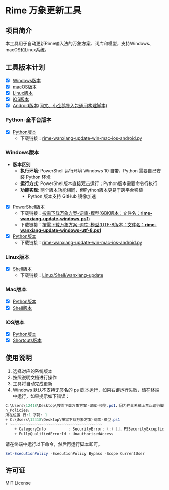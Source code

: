 # Rime 万象更新工具

## 项目简介

本工具用于自动更新Rime输入法的万象方案、词库和模型，支持Windows、macOS和Linux系统。

## 工具版本计划

- [x] [Windows版本](./Windows/README.md)
- [x] [macOS版本](./Mac/README.md)
- [x] [Linux版本](./Linux/README.md)
- [x] [iOS版本](./iOS/README.md)
- [x] [Android版本(同文、小企鹅导入包通用构建脚本)](./Android/README.MD)

### Python-全平台版本

- [x] [Python版本](./Python-全平台版本/README.md)
  - 下载链接：[rime-wanxiang-update-win-mac-ios-android.py](https://github.com/expoli/rime-wanxiang-update-tools/releases/latest/download/rime-wanxiang-update-win-mac-ios-android.py)

### Windows版本

- **版本区别**
  - **执行环境**: PowerShell 运行环境 Windows 10 自带，Python 需要自己安装 Python 环境
  - **运行方式**: PowerShell版本直接双击运行；Python版本需要命令行执行
  - **功能实现**: 两个版本功能相同，但Python版本更易于跨平台移植
    - Python 版本支持 GitHub 镜像加速

- [x] [PowerShell版本](./Windows/PowerShell/README.md)
  - 下载链接：[按需下载万象方案-词库-模型(GBK版本：文件名：**rime-wanxiang-update-windows.ps1**)](https://github.com/expoli/rime-wanxiang-update-tools/releases/latest/download/rime-wanxiang-update-windows.ps1)
  - 下载链接：[按需下载万象方案-词库-模型(UTF-8版本：文件名：**rime-wanxiang-update-windows-utf-8.ps1**](https://github.com/expoli/rime-wanxiang-update-tools/releases/latest/download/rime-wanxiang-update-windows-utf-8.ps1)
- [x] [Python版本](./Python-全平台版本/README.md)
  - 下载链接：[rime-wanxiang-update-win-mac-ios-android.py](https://github.com/expoli/rime-wanxiang-update-tools/releases/latest/download/rime-wanxiang-update-win-mac-ios-android.py)

### Linux版本

- [x] [Shell版本](./Linux/Shell/README.md)
  - 下载链接：[Linux/Shell/wanxiang-update](https://github.com/expoli/rime-wanxiang-update-tools/releases/latest/download/linux-wanxiang-update)

### Mac版本

- [x] [Python版本](./Python-全平台版本/README.md)
- [x] [Shell版本](./Mac/Shell/README.md)

### iOS版本

- [x] [Python版本](./Python-全平台版本/README.md)
- [x] [Shortcuts版本](./iOS/Shortcuts/README.md)

## 使用说明

1. 选择对应的系统版本
2. 按照说明文档进行操作
3. 工具将自动完成更新
4. Windows 默认不支持无签名的 ps 脚本运行，如果右键运行失败，请在终端中运行，如果提示如下错误：

```PowerShell
C:\Users\12418\Desktop\按需下载万象方案-词库-模型.ps1，因为在此系统上禁止运行脚本。有关详细信息，请参阅 https:/go.microsoft.com/fwlink/?LinkID=135170 中的 about_Executio
n_Policies。
所在位置 行:1 字符: 1
+ C:\Users\12418\Desktop\按需下载万象方案-词库-模型.ps1
+ ~~~~~~~~~~~~~~~~~~~~~~~~~~~~~~~~~~~~~~~~~
    + CategoryInfo          : SecurityError: (:) []，PSSecurityException
    + FullyQualifiedErrorId : UnauthorizedAccess
```

请在终端中运行以下命令，然后再运行脚本即可。

```PowerShell
Set-ExecutionPolicy -ExecutionPolicy Bypass -Scope CurrentUser
```

## 许可证

MIT License

